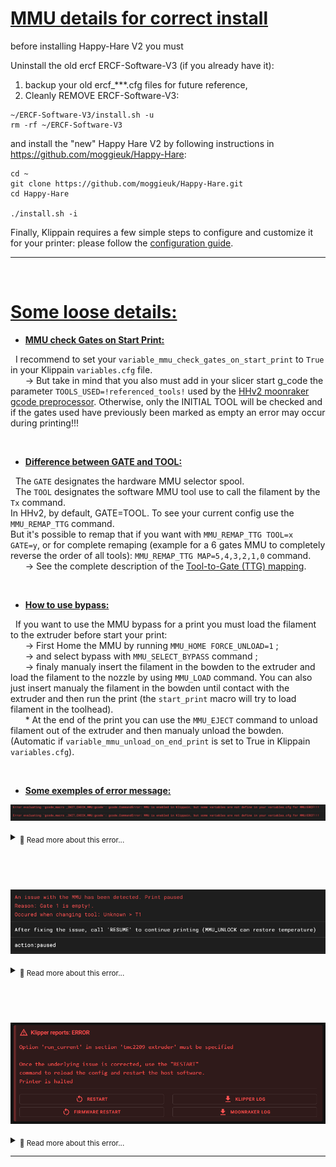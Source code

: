 # <u>**MMU details for correct install**</u>
before installing Happy-Hare V2 you must

Uninstall the old ercf ERCF-Software-V3 (if you already have it):
1. backup your old ercf_***.cfg files for future reference,
1. Cleanly REMOVE ERCF-Software-V3:
```
~/ERCF-Software-V3/install.sh -u
rm -rf ~/ERCF-Software-V3
```

and install the "new" Happy Hare V2 by following instructions in https://github.com/moggieuk/Happy-Hare:
```
cd ~
git clone https://github.com/moggieuk/Happy-Hare.git
cd Happy-Hare

./install.sh -i
```

Finally, Klippain requires a few simple steps to configure and customize it for your printer: please follow the [configuration guide](./configuration.md).

----
‎ 
# <u>**Some loose details:**</u>

- <u>**MMU check Gates on Start Print:**</u>

&nbsp;&nbsp;I recommend to set your `variable_mmu_check_gates_on_start_print` to `True` in your Klippain `variables.cfg` file.  
&nbsp;&nbsp;&nbsp;&nbsp;&nbsp;&nbsp;-> But take in mind that you also must add in your slicer start g_code the parameter `TOOLS_USED=!referenced_tools!` used by the [HHv2 moonraker gcode preprocessor](https://github.com/moggieuk/Happy-Hare/blob/main/doc/gcode_preprocessing.md). Otherwise, only the INITIAL TOOL will be checked and if the gates used have previously been marked as empty an error may occur during printing!!!

‎ 

- <u>**Difference between GATE and TOOL:**</u>

&nbsp;&nbsp;The `GATE` designates the hardware MMU selector spool.  
&nbsp;&nbsp;The `TOOL` designates the software MMU tool use to call the filament by the `Tx` command.  
In HHv2, by default, GATE=TOOL. To see your current config use the `MMU_REMAP_TTG` command.  
But it's possible to remap that if you want with `MMU_REMAP_TTG TOOL=x GATE=y`, or for complete remaping (example for a 6 gates MMU to completely reverse the order of all tools): `MMU_REMAP_TTG MAP=5,4,3,2,1,0` command.  
&nbsp;&nbsp;&nbsp;&nbsp;&nbsp;&nbsp;-> See the complete description of the [Tool-to-Gate (TTG) mapping](https://github.com/moggieuk/Happy-Hare/blob/main/README.md#3-tool-to-gate-ttg-mapping).

‎ 

- <u>**How to use bypass:**</u>

&nbsp;&nbsp;If you want to use the MMU bypass for a print you must load the filament to the extruder before start your print:  
&nbsp;&nbsp;&nbsp;&nbsp;&nbsp;&nbsp;-> First Home the MMU by running `MMU_HOME FORCE_UNLOAD=1` ;  
&nbsp;&nbsp;&nbsp;&nbsp;&nbsp;&nbsp;-> and select bypass with `MMU_SELECT_BYPASS` command ;  
&nbsp;&nbsp;&nbsp;&nbsp;&nbsp;&nbsp;-> finaly manualy insert the filament in the bowden to the extruder and load the filament to the nozzle by using `MMU_LOAD` command. You can also just insert manualy the filament in the bowden until contact with the extruder and then run the print (the `start_print` macro will try to load filament in the toolhead).  
&nbsp;&nbsp;&nbsp;&nbsp;&nbsp;&nbsp;* At the end of the print you can use the `MMU_EJECT` command to unload filament out of the extruder and then manualy unload the bowden. (Automatic if `variable_mmu_unload_on_end_print` is set to True in Klippain `variables.cfg`).

‎ 

- <u>**Some exemples of error message:**</u>

![img](images/mmu/check_mmu_variables.png)  
<details>
<summary><sub>🔸 Read more about this error...</sub></summary>

&nbsp;&nbsp;If you have this message at bootup in the console you must check your Klippain variables in `variables.cfg` !!! 

    - variable_mmu_force_homing_in_start_print: True or False
    - variable_mmu_unload_on_cancel_print: True or False
    - variable_mmu_unload_on_end_print: True or False
    - variable_mmu_check_gates_on_start_print: True or False

</details>

‎ 
----
![img](images/mmu/HHv2emptygate.png)  
<details>
<summary><sub>🔸 Read more about this error...</sub></summary>

&nbsp;&nbsp;If the gate is "correctly" loaded and this error appears, this is generally due to the fact that the gate was previously marked as empty and its state has not been updated.
To correct during print for example you can use the command: `MMU_GATE_MAP GATE=1 AVAILABLE=1` (adapt for your GATE number...)

&nbsp;&nbsp;A good practice is to check the gates state after make changes in filaments with the command `MMU_GATE_MAP` to be sure all your setup is correct.  
The command `MMU_CHECK_GATE` can update the MAP for all MMU gates. But you can also use for exemple `MMU_CHECK_GATE TOOLS=0,2,5` to check and update only tools 0, 2 and 5 or `MMU_CHECK_GATE GATES=0,2,5` to check and update only gates 0, 2 and 5.

</details>

‎ 
----
![img](images/mmu/HHv2_error_tmc.png)  
<details>
<summary><sub>🔸 Read more about this error...</sub></summary>

&nbsp;&nbsp;After installing HHv2 or upgrade it if you have this error, you must check and modify your Klippain `mcu.cfg` file to uncomment the correct line in the EXTRUDER DRIVER section:

![img](images/mmu/HHv2_mcu_tmc.png)

</details>

----